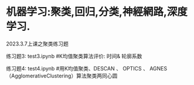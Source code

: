 # 机器学习:聚类,回归,分类,神經網路,深度学习.

2023.3.7上课之聚类练习题

练习题3: test3.ipynb
#K均值聚类算法评价:   时间& 轮廓系数  

练习题4: test4.ipynb
#用K均值聚类、DESCAN 、 OPTICS 、 AGNES（AgglomerativeClustering）算法聚类两同心圆 

